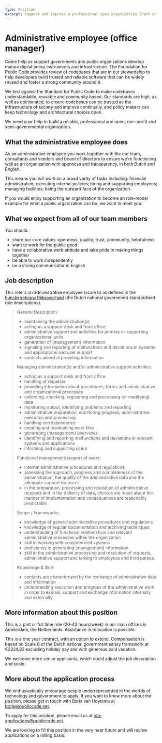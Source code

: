 ```yaml
---
type: Position
excerpt: Support and improve a professional open organization (Part or full time, Amsterdam)
---
```


# Administrative employee (office manager)

Come help us support governments and public organizations develop mature digital policy instruments and infrastructure.
The Foundation for Public Code provides review of codebases that are in our stewardship to help developers build trusted and reliable software that can be widely reused and foster a strong community around it.

We test against the Standard for Public Code to make codebases understandable, reusable and community based.
Our standards are high, as well as opinionated, to ensure codebases can be trusted as the infrastructure of society and improve continually, and policy makers can keep technology and architectural choices open.

We need your help to build a reliable, professional and open, non-profit and semi-governmental organization.

## What the administrative employee does

As an administrative employee you work together with the our team, consultants and vendors and board of directors to ensure we're functioning well as an organization with openness and transparency, in both Dutch and English.

This means you will work on a broad varity of tasks including: financial administration; executing internal policies; hiring and supporting employees; managing facilities; being the outward face of the organization.

If you would enjoy supporting an organization to become an role-model example for what a public organization can be, we want to meet you.

## What we expect from all of our team members

You should:

* share our core values: openness, quality, trust, community, helpfulness
* want to work for the public good
* have a collaborative work attitude and take pride in making things together
* be able to work independently
* be a strong communicator in English

## Job description

This role is an administrative employee (scale 6) as defined in the [Functiegebouw Rijksoverheid](https://www.functiegebouwrijksoverheid.nl/functiegebouw/functiefamilies/bedrijfsvoering/medewerker-administratie) (the Dutch national government standardised role descriptions).

> General Description:
>
> * maintaining the administration(s)
> * acting as a support desk and front office
> * administrative support and activities for primary or supporting organizational units
> * generation of (management) information
> * signaling and reporting of malfunctions and deviations in systems and applications and user support
> * contacts aimed at providing information
>
> Managing administration(s) and/or administrative support activities:
>
> * acting as a support desk and front office
> * handling of requests
> * providing information about procedures, forms and administrative and organizational processes
> * collecting, checking, registering and processing (or modifying) data
> * monitoring output, identifying problems and reporting
> * administrative preparation, monitoring progress, administrative execution and processing
> * handling correspondence
> * creating and maintaining work files
> * generating (management) overviews
> * identifying and reporting malfunctions and deviations in relevant systems and applications
> * informing and supporting users
>
> Functional management/support of users:
>
> * internal administrative procedures and regulations
> * assessing the approach, progress and completeness of the administration, the quality of the administrative data and the adequate support for users
> * in the preparation, processing and resolution of administrative requests and in the delivery of data, choices are made about the manner of implementation and consequences are reasonably predictable
>
> Scope / Frameworks:
>
> * knowledge of general administrative procedures and regulations
> * knowledge of regular documentation and archiving techniques
> * understanding of functional relationships and relevant administrative processes within the organization
> * skill in working with computerized systems
> * proficiency in generating (management) information
> * skill in the administrative processing and resolution of requests, administrative support and talking to employees and third parties.
>
> Knowledge & Skill:
>
> * contacts are characterized by the exchange of administrative data and information
> * understanding execution and progress of the administrative work in order to explain, support and exchange information internally and externally

## More information about this position

This is a part or full time role (20-40 hours/week) in our main offices in Amsterdam, the Netherlands. Assistance in relocation is possible.

This is a one year contract, with an option to extend. Compensation is based on Scale 6 of the Dutch national government salary framework at €2224,82 excluding holiday pay and with generous paid vacation.

We welcome more senior applicants, which could adjust the job description and scale.

## More about the application process

We enthusiastically encourage people underrepresented in the worlds of technology and government to apply.
If you want to know more about the position, please get in touch with Boris van Hoytema at <boris@publiccode.net>.

To apply for this position, please email us at <job-applications@publiccode.net>.

We are looking to fill this position in the very near future and will review applications on a rolling basis.
